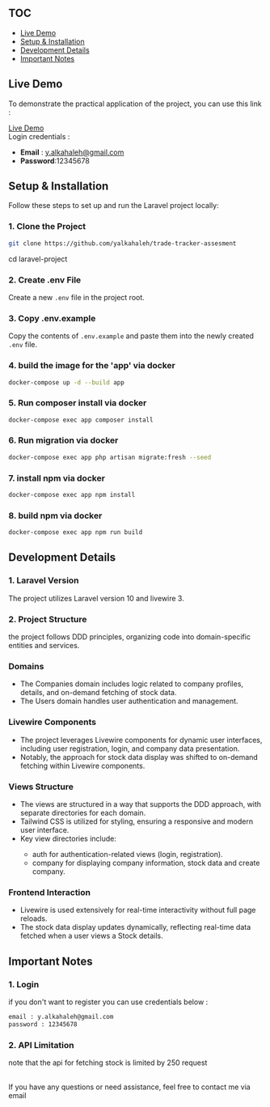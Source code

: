 ## TOC
- [Live Demo](#live-demo)
- [Setup & Installation](#setup--installation)
- [Development Details](#development-details)
- [Important Notes](#important-notes)

## Live Demo
To demonstrate the practical application of the project, you can use this link :

[Live Demo](https://assessment.elite-it-team.com)
<br>
Login credentials :
- **Email** : y.alkahaleh@gmail.com
- **Password**:12345678

## Setup & Installation

Follow these steps to set up and run the Laravel project locally:
### 1. Clone the Project

```bash
git clone https://github.com/yalkahaleh/trade-tracker-assesment
```
cd laravel-project

### 2. Create .env File

Create a new `.env` file in the project root.

### 3. Copy .env.example

Copy the contents of `.env.example` and paste them into the newly created `.env` file.

### 4. build the image for the 'app' via docker

```bash
docker-compose up -d --build app
```

### 5. Run composer install via docker

```bash
docker-compose exec app composer install
```

### 6. Run migration via docker

```bash
docker-compose exec app php artisan migrate:fresh --seed
```

### 7. install npm via docker

```bash
docker-compose exec app npm install
```

### 8. build npm via docker

```bash
docker-compose exec app npm run build
```


## Development Details

### 1. Laravel Version
The project utilizes Laravel version 10 and livewire 3.

### 2. Project Structure
the project follows DDD principles, organizing code into domain-specific entities and services.
### Domains
<ul>
<li>The Companies domain includes logic related to company profiles, details, and on-demand fetching of stock data.</li>
<li>The Users domain handles user authentication and management.</li>
</ul>

### Livewire Components
<ul>
<li>
The project leverages Livewire components for dynamic user interfaces, including user registration, login, and company data presentation.
</li>
<li>Notably, the approach for stock data display was shifted to on-demand fetching within Livewire components.</li>
</ul>

### Views Structure

<ul>
<li>The views are structured in a way that supports the DDD approach, with separate directories for each domain.</li>
<li>Tailwind CSS is utilized for styling, ensuring a responsive and modern user interface.</li>
<li>Key view directories include:</li>
<ul>
<li>auth for authentication-related views (login, registration).
</li>
<li>company for displaying company information, stock data and create company.
</li>
</ul>
</ul>

### Frontend Interaction
<ul>
<li>Livewire is used extensively for real-time interactivity without full page reloads.
</li>
<li>The stock data display updates dynamically, reflecting real-time data fetched when a user views a Stock details.</li>
</ul>

## Important Notes

### 1. Login
if you don't want to register
you can use credentials below :
```bash
email : y.alkahaleh@gmail.com
password : 12345678
```

### 2. API Limitation
note that the api for fetching stock is limited by 250 request

<br>
If you have any questions or need assistance, feel free to contact me via email
